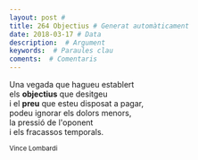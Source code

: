 ```yaml
---
layout: post #
title: 264 Objectius # Generat automàticament
date: 2018-03-17 # Data
description:  # Argument
keywords:  # Paraules clau
coments:  # Comentaris
---
```


Una vegada que hagueu establert <br />
els **objectius** que desitgeu <br />
i el **preu** que esteu disposat a pagar, <br />
podeu ignorar els dolors menors, <br />
la pressió de l'oponent <br />
i els fracassos temporals. <br />

<small>Vince Lombardi</small>
